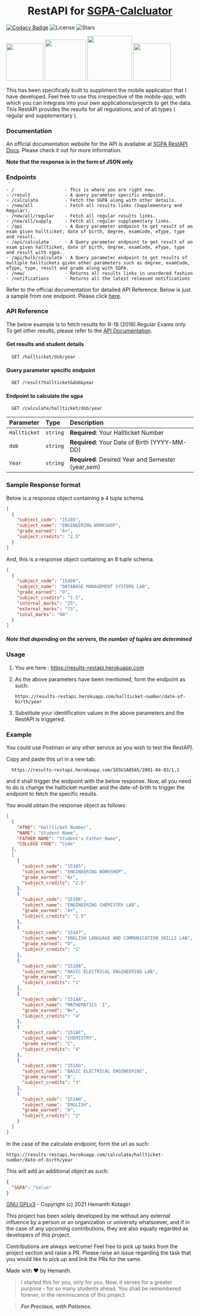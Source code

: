 <h1 align="center">RestAPI for <a href="https://github.com/hemanth-kotagiri/sgpa-calculator" target="_blank">SGPA-Calcluator</a></h1>

[![Codacy Badge](https://api.codacy.com/project/badge/Grade/9ca1efa8af8a450abe751428a6fbbbf1)](https://app.codacy.com/gh/hemanth-kotagiri/sgpa-rest-api?utm_source=github.com&utm_medium=referral&utm_content=hemanth-kotagiri/sgpa-rest-api&utm_campaign=Badge_Grade_Settings)
![License](https://img.shields.io/github/license/hemanth-kotagiri/sgpa-rest-api)
![Stars](https://img.shields.io/github/stars/hemanth-kotagiri/sgpa-rest-api)

<div align="left">
  <img width=100 src="https://img.shields.io/badge/flask-black.svg?style=for-the-badge&logo=flask" alt="">
  <img width=110 src="https://img.shields.io/badge/python-black.svg?style=for-the-badge&logo=python" alt="">
  <img width=120 src="https://img.shields.io/badge/selenium-black.svg?style=for-the-badge&logo=selenium" alt="">
  <img width=100 src="https://img.shields.io/badge/redis-black.svg?style=for-the-badge&logo=redis" alt="">
</div>

This has been specifically built to suppliment the mobile application that I have
developed. Feel free to use this irrespective of the mobile-app, with which
you can integrate into your own applications/projects to get the data. This
RestAPI provides the results for all regulations, and of all types (
regular and supplementary ).

### Documentation

An official documentation website for the API is available at [SGPA RestAPI
Docs](https://hemanth-kotagiri.github.io/sgpa-rest-api-docs/). Please check it
out for more information.

**Note that the response is in the form of JSON only**

### Endpoints

```
- /                   - This is where you are right now.
- /result             - A query parameter specific endpoint.
- /calculate          - Fetch the SGPA along with other details.
- /new/all            - Fetch all results links (Supplementary and Regular).
- /new/all/regular    - Fetch all regular results links.
- /new/all/supply     - Fetch all regular supplementary links.
- /api                - A Query parameter endpoint to get result of an exam given hallticket, date of birth, degree, examCode, eType, type and result.
- /api/calculate      - A Query parameter endpoint to get result of an exam given hallticket, date of birth, degree, examCode, eType, type and result with sgpa.
- /api/bulk/calculate - A Query parameter endpoint to get results of multiple halltickets given other parameters such as degree, examCode, eType, type, result and grade along with SGPA.
- /new/               - Returns all results links in unordered fashion
- /notifications      - Returns all the latest released notifications
```

Refer to the official documentation for detailed API Reference. Below is
just a sample from one endpoint. Please click
[here](https://hemanth-kotagiri.github.io/sgpa-rest-api-docs/).

### API Reference

The below example is to fetch results for R-18 (2018) Regular Exams only. To
get other results, please refer to the [API
Documentation](https://hemanth-kotagiri.github.io/sgpa-rest-api-docs/).

#### Get results and student details

```http
  GET /hallticket/dob/year
```

#### Query parameter specific endpoint

```http
  GET /result?hallticket&dob&year
```

#### Endpoint to calculate the sgpa

```http
  GET /calculate/hallticket/dob/year
```

| Parameter    | Type     | Description                                        |
| :----------- | :------- | :------------------------------------------------- |
| `Hallticket` | `string` | **Required**: Your Hallticket Number               |
| `dob`        | `string` | **Required**: Your Date of Birth (YYYY-MM-DD)      |
| `Year`       | `string` | **Required**: Desired Year and Semester (year,sem) |

### Sample Response format

Below is a response object containing a 4 tuple schema.

```json
[
  {
    "subject_code": "15105",
    "subject_name": "ENGINEERING WORKSHOP",
    "grade_earned": "A+",
    "subject_credits": "2.5"
  }
]
```

And, this is a response object containing an 8 tuple schema.

```json
[
  {
    "subject_code": "15408",
    "subject_name": "DATABASE MANAGEMENT SYSTEMS LAB",
    "grade_earned": "O",
    "subject_credits": "1.5",
    "internal_marks": "25",
    "external_marks": "73",
    "total_marks": "98"
  }
]
```

##### Note that depending on the servers, the number of tuples are determined

### Usage

1. You are here : https://results-restapi.herokuapp.com

2. As the above parameters have been mentioned, form the endpoint as such:

   ```
   https://results-restapi.herokuapp.com/hallticket-number/date-of-birth/year
   ```

3. Substitute your identification values in the above parameters and the
   RestAPI is triggered.

### Example

You could use Postman or any other service as you wish to test the RestAPI.

Copy and paste this url in a new tab:

```
  https://results-restapi.herokuapp.com/185U1A0565/2001-04-03/1,1
```

and it shall trigger the endpoint with the below response. Now, all you need to
do is change the hallticket-number and the date-of-brith to trigger the
endpoint to fetch the specific results.

You would obtain the response object as follows:

```json
[
  {
    "HTNO": "Hallticket Number",
    "NAME": "Student Name",
    "FATHER NAME": "Student's Father Name",
    "COLLEGE CODE": "Code"
  },
  [
    {
      "subject_code": "15105",
      "subject_name": "ENGINEERING WORKSHOP",
      "grade_earned": "A+",
      "subject_credits": "2.5"
    },
    {
      "subject_code": "15106",
      "subject_name": "ENGINEERING CHEMISTRY LAB",
      "grade_earned": "A+",
      "subject_credits": "1.5"
    },
    {
      "subject_code": "15107",
      "subject_name": "ENGLISH LANGUAGE AND COMMUNICATION SKILLS LAB",
      "grade_earned": "O",
      "subject_credits": "1"
    },
    {
      "subject_code": "15108",
      "subject_name": "BASIC ELECTRICAL ENGINEERING LAB",
      "grade_earned": "O",
      "subject_credits": "1"
    },
    {
      "subject_code": "151AA",
      "subject_name": "MATHEMATICS  I",
      "grade_earned": "B+",
      "subject_credits": "4"
    },
    {
      "subject_code": "151AF",
      "subject_name": "CHEMISTRY",
      "grade_earned": "C",
      "subject_credits": "4"
    },
    {
      "subject_code": "151AG",
      "subject_name": "BASIC ELECTRICAL ENGINEERING",
      "grade_earned": "A",
      "subject_credits": "3"
    },
    {
      "subject_code": "151AH",
      "subject_name": "ENGLISH",
      "grade_earned": "A",
      "subject_credits": "2"
    }
  ]
]
```

In the case of the calculate endpoint, form the url as such:

```
https://results-restapi.herokuapp.com/calculate/hallticket-number/date-of-birth/year
```

This will add an additional object as such:

```json
{
  "SGPA": "Value"
}
```

[GNU GPLv3](LICENSE) - Copyright (c) 2021 Hemanth Kotagiri

This project has been solely developed by me without any external influence by
a person or an organization or university whatsoever, and if in the case of any
upcoming contributions, they are also equally regarded as developers of this
project.

Contributions are always welcome! Feel free to pick up tasks from the project
section and raise a PR.
Please raise an issue regarding the task that you would like to pick up and
link the PRs for the same.

Made with ❤️ by Hemanth.

> I started this for you, only for you. Now, it serves for a greater purpose -
> for so many students ahead. You shall be remembered forever, in the
> reminiscence of this project.

> **_For Precious, with Patience._**
